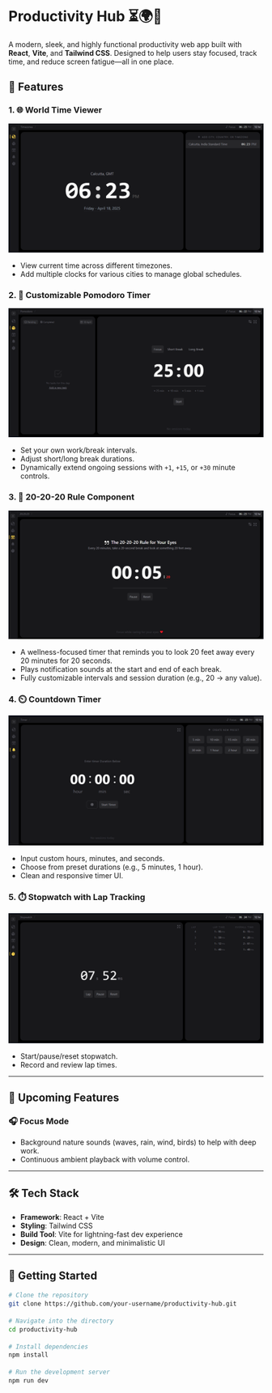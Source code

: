 # Productivity Hub ⏳🌍🎯

A modern, sleek, and highly functional productivity web app built with **React**, **Vite**, and **Tailwind CSS**. Designed to help users stay focused, track time, and reduce screen fatigue—all in one place.

## 🌟 Features

### 1. 🌐 World Time Viewer
![World Time](./public/images/worldTime.png)
- View current time across different timezones.
- Add multiple clocks for various cities to manage global schedules.

### 2. 🍅 Customizable Pomodoro Timer
![World Time](./public/images/pomodoro.png)
- Set your own work/break intervals.
- Adjust short/long break durations.
- Dynamically extend ongoing sessions with `+1`, `+15`, or `+30` minute controls.

### 3. 👀 20-20-20 Rule Component
![World Time](./public/images/2020.png)
- A wellness-focused timer that reminds you to look 20 feet away every 20 minutes for 20 seconds.
- Plays notification sounds at the start and end of each break.
- Fully customizable intervals and session duration (e.g., 20 → any value).

### 4. ⏲️ Countdown Timer
![World Time](./public/images/timer.png)
- Input custom hours, minutes, and seconds.
- Choose from preset durations (e.g., 5 minutes, 1 hour).
- Clean and responsive timer UI.

### 5. ⏱️ Stopwatch with Lap Tracking
![World Time](./public/images/stopwatch.png)
- Start/pause/reset stopwatch.
- Record and review lap times.

---

## 🔮 Upcoming Features

### 🎧 Focus Mode
- Background nature sounds (waves, rain, wind, birds) to help with deep work.
- Continuous ambient playback with volume control.

---

## 🛠️ Tech Stack

- **Framework**: React + Vite
- **Styling**: Tailwind CSS
- **Build Tool**: Vite for lightning-fast dev experience
- **Design**: Clean, modern, and minimalistic UI

---

## 🚀 Getting Started

```bash
# Clone the repository
git clone https://github.com/your-username/productivity-hub.git

# Navigate into the directory
cd productivity-hub

# Install dependencies
npm install

# Run the development server
npm run dev
